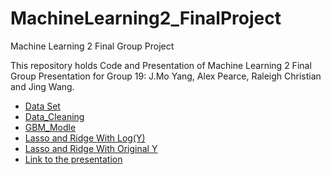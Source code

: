 # MachineLearning2_FinalProject
Machine Learning 2 Final Group Project

This repository holds Code and Presentation of Machine Learning 2 Final Group Presentation for Group 19: J.Mo Yang, Alex Pearce, Raleigh Christian and Jing Wang. 
* [Data Set](https://www.kaggle.com/datasets/hudsonstuck/stockx-data-contest)
* [Data_Cleaning](stockx_datacleaning.R)
* [GBM_Modle](GBM_Models.R)
* [Lasso and Ridge With Log(Y)](ML_Final_Log(y)_(1).R)
* [Lasso and Ridge With Original Y](ML_Final_Nolog.R)
* [Link to the presentation](https://docs.google.com/presentation/d/1582SS_4qFDwfqr2Oub0wCa0TMDuN51RTOH_N72dEvDM/edit?usp=sharing)
